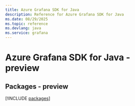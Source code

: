 ```yaml
---
title: Azure Grafana SDK for Java
description: Reference for Azure Grafana SDK for Java
ms.date: 08/29/2025
ms.topic: reference
ms.devlang: java
ms.service: grafana
---
```

# Azure Grafana SDK for Java - preview
## Packages - preview
[!INCLUDE [packages](grafana-index.md)]